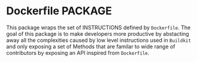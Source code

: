 # Dockerfile PACKAGE

This package wraps the set of INSTRUCTIONS defined by `Dockerfile`. 
The goal of this package is to make developers more productive by abstacting away all the complexities caused by low level instructions used in `Buildkit` and only exposing a set of Methods that are familar to wide range of contributors by exposing an API inspired from `Dockerfile`.